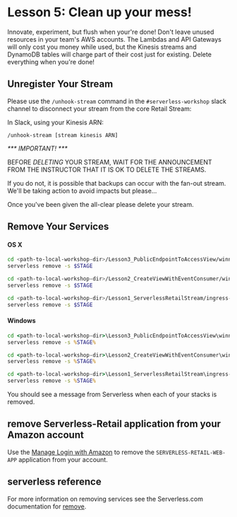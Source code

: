 # Lesson 5: Clean up your mess!

Innovate, experiment, but flush when your're done! Don't leave unused resources in your team's AWS accounts.  The Lambdas and API Gateways will only cost you money while used, but the Kinesis streams and DynamoDB tables will charge part of their cost just for existing.  Delete everything when you're done!

## Unregister Your Stream

Please use the `/unhook-stream` command in the `#serverless-workshop` slack channel to disconnect your stream from the core Retail Stream:

In Slack, using your Kinesis ARN:
```
/unhook-stream [stream kinesis ARN]
```

_*** IMPORTANT! ***_

BEFORE *DELETING* YOUR STREAM, WAIT FOR THE ANNOUNCEMENT FROM THE INSTRUCTOR THAT IT IS OK TO DELETE THE STREAMS.

If you do not, it is possible that backups can occur with the fan-out stream.  We'll be taking action to avoid impacts but please...

Once you've been given the all-clear please delete your stream.

## Remove Your Services

#### OS X

```sh
cd <path-to-local-workshop-dir>/Lesson3_PublicEndpointToAccessView/winner-api
serverless remove -s $STAGE

cd <path-to-local-workshop-dir>/Lesson2_CreateViewWithEventConsumer/winner-view
serverless remove -s $STAGE

cd <path-to-local-workshop-dir>/Lesson1_ServerlessRetailStream/ingress-stream
serverless remove -s $STAGE
```

#### Windows

```bat
cd <path-to-local-workshop-dir>\Lesson3_PublicEndpointToAccessView\winner-api
serverless remove -s %STAGE%

cd <path-to-local-workshop-dir>\Lesson2_CreateViewWithEventConsumer\winner-view
serverless remove -s %STAGE%

cd <path-to-local-workshop-dir>\Lesson1_ServerlessRetailStream\ingress-stream
serverless remove -s %STAGE%
```

You should see a message from Serverless when each of your stacks is removed.

## remove Serverless-Retail application from your Amazon account

Use the [Manage Login with Amazon](https://www.amazon.com/ap/adam) to remove the `SERVERLESS-RETAIL-WEB-APP` application from your account.

## serverless reference

For more information on removing services see the Serverless.com documentation for [remove](https://serverless.com/framework/docs/providers/aws/cli-reference/remove/#aws---remove).
